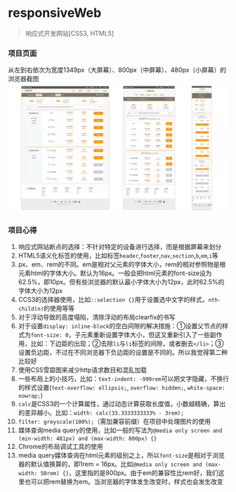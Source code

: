responsiveWeb
===========================
> 响应式开发网站[CSS3, HTML5]

### 项目页面
从左到右依次为宽度1349px（大屏幕）、800px（中屏幕）、480px（小屏幕）的浏览器截图
![pageScreenShot](https://github.com/ickedesign/responsiveWeb/blob/master/pageScreenShot.jpg)

### 项目心得
1. 响应式网站断点的选择：不针对特定的设备进行选择，而是根据屏幕来划分
2. HTML5语义化标签的使用，比如标签`header`,`footer`,`nav`,`section`,`b`,`em`,`i`等
3. px、em、rem的不同。em是相对父元素的字体大小，rem的相对参照物是根元素html的字体大小。默认为16px。一般会把html元素的font-size设为62.5%，即10px。但有些浏览器的默认最小字体大小为12px，此时62.5%的字体大小为12px
4. CCS3的选择器使用，比如`::selection {}`用于设置选中文字的样式，`nth-child(n)`的使用等等
5. 对于浮动导致的高度塌陷，清除浮动的布局clearfix的书写
6. 对于设置`display: inline-block`的空白间隙的解决措施：①设置父节点的样式为`font-size: 0`，子元素重新设置字体大小，但这又重新引入了一些副作用，比如：下边距的出现；②去除`li`与`li`标签的间隙，或者删去`</li>`；③设置负边距，不过在不同浏览器下负边距的设置是不同的。所以我觉得第二种比较好
7. 使用CSS雪碧图来减少http请求数目和混乱加载
8. 一些布局上的小技巧，比如：`text-indent: -999rem`可以把文字隐藏，不换行的样式设置(`text-overflow: ellipsis;`, `overflow: hidden;`, `white-space: nowrap;`)
9. `calc`是CSS3的一个计算属性，通过动态计算获取长度值，小数越精确，算出的差异越小。比如：`width: calc(33.3333333333% - 3rem);`
10. `filter: greyscale(100%);`（需加兼容前缀）在项目中处理图片的使用
11. 媒体查询media query的使用，比如一般的写法为`@media only screen and (min-width: 481px) and (max-width: 800px) {}`
12. Chrome的布局调试工具的使用
13. media query媒体查询在html元素的级别之上，所以`font-size`是相对于浏览器的默认值换算的，即1rem = 16px。比如`@media only screen and (max-width: 50rem) {}`，这里指的是800px。由于em的兼容性比rem好，我们这里也可以把rem替换为em。当浏览器的字体发生改变时，样式也会发生改变
